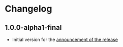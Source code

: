 # Changelog

## 1.0.0-alpha1-final

- Initial version for the [announcement of the release][announcement]


[announcement]: https://blogs.msdn.microsoft.com/webdev/2017/09/14/announcing-signalr-for-asp-net-core-2-0/
